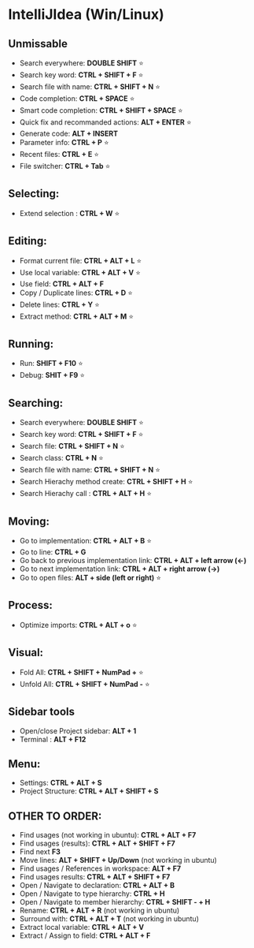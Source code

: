 # IntelliJIdea (Win/Linux)

## Unmissable
- Search everywhere: **DOUBLE SHIFT** ⭐
- Search key word: **CTRL + SHIFT + F** ⭐
- Search file with name: **CTRL + SHIFT + N** ⭐
- Code completion: **CTRL + SPACE** ⭐
- Smart code completion: **CTRL + SHIFT + SPACE** ⭐
- Quick fix and recommanded actions: **ALT + ENTER** ⭐
- Generate code: **ALT + INSERT**
- Parameter info: **CTRL + P** ⭐
- Recent files: **CTRL + E** ⭐
- File switcher: **CTRL + Tab** ⭐

## Selecting:
- Extend selection : **CTRL + W** ⭐

## Editing:
- Format current file: **CTRL + ALT + L** ⭐
- Use local variable: **CTRL + ALT + V** ⭐
- Use field: **CTRL + ALT + F**
- Copy / Duplicate lines: **CTRL + D** ⭐
- Delete lines:	**CTRL + Y** ⭐
- Extract method: **CTRL + ALT + M** ⭐

## Running:
- Run: **SHIFT + F10** ⭐
- Debug: **SHIT + F9** ⭐

## Searching:
- Search everywhere: **DOUBLE SHIFT** ⭐
- Search key word: **CTRL + SHIFT + F** ⭐
- Search file: **CTRL + SHIFT + N** ⭐
- Search class: **CTRL + N** ⭐
- Search file with name: **CTRL + SHIFT + N** ⭐
- Search Hierachy method create: **CTRL + SHIFT + H** ⭐
- Search Hierachy call : **CTRL + ALT + H** ⭐

## Moving: 
- Go to implementation: **CTRL + ALT + B** ⭐
- Go to line: **CTRL + G**
- Go back to previous implementation link: **CTRL + ALT + left arrow (<-)**
- Go to next implementation link: **CTRL + ALT + right arrow (->)**
- Go to open files: **ALT + side (left or right)** ⭐

## Process:
- Optimize imports: **CTRL + ALT + o** ⭐

## Visual: 
- Fold All: **CTRL + SHIFT + NumPad +** ⭐
- Unfold All: **CTRL + SHIFT + NumPad -** ⭐
 
## Sidebar tools
- Open/close Project sidebar: **ALT + 1**
- Terminal : **ALT + F12**
 

## Menu:
- Settings: **CTRL + ALT + S**
- Project Structure: **CTRL + ALT + SHIFT + S**
 
## OTHER TO ORDER:
- Find usages (not working in ubuntu): **CTRL + ALT + F7**
- Find usages (results): **CTRL + ALT + SHIFT + F7**
- Find next	**F3**
- Move lines: **ALT + SHIFT + Up/Down** (not working in ubuntu)
- Find usages / References in workspace: **ALT + F7**
- Find usages results: **CTRL + ALT + SHIFT + F7**
- Open / Navigate to declaration: **CTRL + ALT + B**
- Open / Navigate to type hierarchy: **CTRL + H**
- Open / Navigate to member hierarchy: **CTRL + SHIFT - + H**
- Rename: **CTRL + ALT + R** (not working in ubuntu)
- Surround with: **CTRL + ALT + T** (not working in ubuntu)
- Extract local variable: **CTRL + ALT + V**
- Extract / Assign to field: **CTRL + ALT + F**